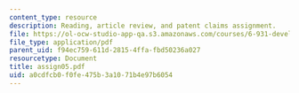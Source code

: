 ```yaml
---
content_type: resource
description: Reading, article review, and patent claims assignment.
file: https://ol-ocw-studio-app-qa.s3.amazonaws.com/courses/6-931-development-of-inventions-and-creative-ideas-spring-2008/a0cdfcb0f0fe475b3a1071b4e97b6054_assign05.pdf
file_type: application/pdf
parent_uid: f94ec759-611d-2815-4ffa-fbd50236a027
resourcetype: Document
title: assign05.pdf
uid: a0cdfcb0-f0fe-475b-3a10-71b4e97b6054
---
```

